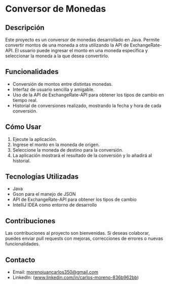 # Conversor de Monedas

## Descripción
Este proyecto es un conversor de monedas desarrollado en Java. Permite convertir montos de una moneda a otra utilizando la API de ExchangeRate-API. El usuario puede ingresar el monto en una moneda específica y seleccionar la moneda a la que desea convertirlo.

## Funcionalidades
- Conversión de montos entre distintas monedas.
- Interfaz de usuario sencilla y amigable.
- Uso de la API de ExchangeRate-API para obtener los tipos de cambio en tiempo real.
- Historial de conversiones realizado, mostrando la fecha y hora de cada conversión.

## Cómo Usar
1. Ejecute la aplicación.
2. Ingrese el monto en la moneda de origen.
3. Seleccione la moneda de destino para la conversión.
4. La aplicación mostrará el resultado de la conversión y lo añadirá al historial.

## Tecnologías Utilizadas
- Java
- Gson para el manejo de JSON
- API de ExchangeRate-API para obtener los tipos de cambio
- IntelliJ IDEA como entorno de desarrollo

## Contribuciones
Las contribuciones al proyecto son bienvenidas. Si deseas colaborar, puedes enviar pull requests con mejoras, correcciones de errores o nuevas funcionalidades.

## Contacto
- Email: morenojuancarlos350@gmail.com
- LinkedIn: (www.linkedin.com/in/carlos-moreno-836b962bb)
